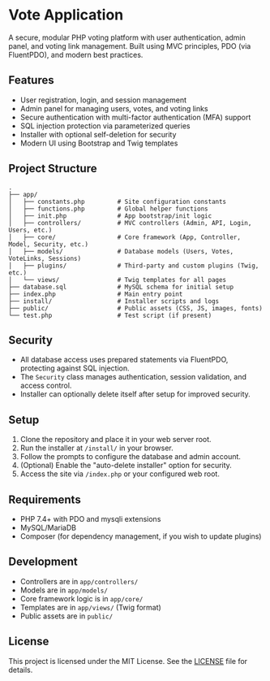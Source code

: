 # Vote Application

A secure, modular PHP voting platform with user authentication, admin panel, and voting link management. Built using MVC principles, PDO (via FluentPDO), and modern best practices.

## Features

- User registration, login, and session management
- Admin panel for managing users, votes, and voting links
- Secure authentication with multi-factor authentication (MFA) support
- SQL injection protection via parameterized queries
- Installer with optional self-deletion for security
- Modern UI using Bootstrap and Twig templates

## Project Structure

```
.
├── app/
│   ├── constants.php         # Site configuration constants
│   ├── functions.php         # Global helper functions
│   ├── init.php              # App bootstrap/init logic
│   ├── controllers/          # MVC controllers (Admin, API, Login, Users, etc.)
│   ├── core/                 # Core framework (App, Controller, Model, Security, etc.)
│   ├── models/               # Database models (Users, Votes, VoteLinks, Sessions)
│   ├── plugins/              # Third-party and custom plugins (Twig, etc.)
│   └── views/                # Twig templates for all pages
├── database.sql              # MySQL schema for initial setup
├── index.php                 # Main entry point
├── install/                  # Installer scripts and logs
├── public/                   # Public assets (CSS, JS, images, fonts)
└── test.php                  # Test script (if present)
```

## Security

- All database access uses prepared statements via FluentPDO, protecting against SQL injection.
- The `Security` class manages authentication, session validation, and access control.
- Installer can optionally delete itself after setup for improved security.

## Setup

1. Clone the repository and place it in your web server root.
2. Run the installer at `/install/` in your browser.
3. Follow the prompts to configure the database and admin account.
4. (Optional) Enable the "auto-delete installer" option for security.
5. Access the site via `/index.php` or your configured web root.

## Requirements

- PHP 7.4+ with PDO and mysqli extensions
- MySQL/MariaDB
- Composer (for dependency management, if you wish to update plugins)

## Development

- Controllers are in `app/controllers/`
- Models are in `app/models/`
- Core framework logic is in `app/core/`
- Templates are in `app/views/` (Twig format)
- Public assets are in `public/`

## License

This project is licensed under the MIT License. See the [LICENSE](LICENSE) file for details.
